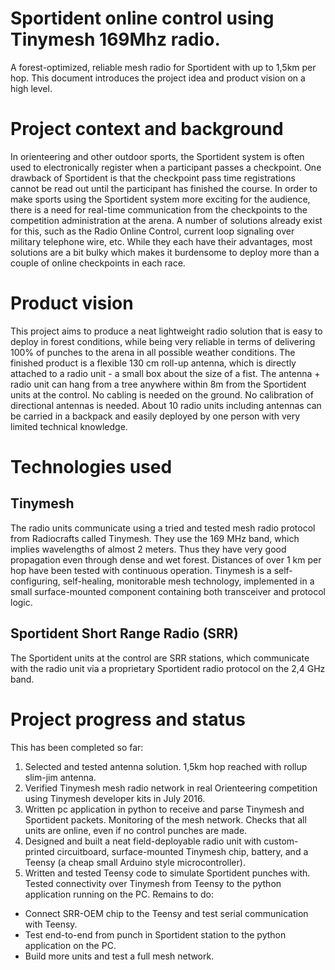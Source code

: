 # Sportident online control using Tinymesh 169Mhz radio. 
A forest-optimized, reliable mesh radio for Sportident with up to 1,5km per hop.
This document introduces the project idea and product vision on a high level.
# Project context and background
In orienteering and other outdoor sports, the Sportident system is often used to electronically register when a participant passes a checkpoint. One drawback of Sportident is that the checkpoint pass time registrations cannot be read out until the participant has finished the course. In order to make sports using the Sportident system more exciting for the audience, there is a need for real-time communication from the checkpoints to the competition administration at the arena. A number of solutions already exist for this, such as the Radio Online Control, current loop signaling over military telephone wire, etc. While they each have their advantages, most solutions are a bit bulky which makes it burdensome to deploy more than a couple of online checkpoints in each race.
# Product vision
This project aims to produce a neat lightweight radio solution that is easy to deploy in forest conditions, while being very reliable in terms of delivering 100% of punches to the arena in all possible weather conditions. The finished product is a flexible 130 cm roll-up antenna, which is directly attached to a radio unit - a small box about the size of a fist. The antenna + radio unit can hang from a tree anywhere within 8m from the Sportident units at the control. No cabling is needed on the ground. No calibration of directional antennas is needed.
About 10 radio units including antennas can be carried in a backpack and easily deployed by one person with very limited technical knowledge. 
# Technologies used
## Tinymesh
The radio units communicate using a tried and tested mesh radio protocol from Radiocrafts called Tinymesh. They use the 169 MHz band, which implies wavelengths of almost 2 meters. Thus they have very good propagation even through dense and wet forest. Distances of over 1 km per hop have been tested with continuous operation. Tinymesh is a self-configuring, self-healing, monitorable mesh technology, implemented in a small surface-mounted component containing both transceiver and protocol logic. 
## Sportident Short Range Radio (SRR)
The Sportident units at the control are SRR stations, which communicate with the radio unit via a proprietary Sportident radio protocol on the 2,4 GHz band. 
# Project progress and status
This has been completed so far:
1.	Selected and tested antenna solution. 1,5km hop reached with rollup slim-jim antenna. 
2.	Verified Tinymesh mesh radio network in real Orienteering competition using Tinymesh developer kits in July 2016. 
3.	Written pc application in python to receive and parse Tinymesh and Sportident packets. Monitoring of the mesh network. Checks that all units are online, even if no control punches are made.
4.	Designed and built a neat field-deployable radio unit with custom-printed circuitboard, surface-mounted Tinymesh chip, battery, and a Teensy (a cheap small Arduino style microcontroller).
5.	Written and tested Teensy code to simulate Sportident punches with. Tested connectivity over Tinymesh from Teensy to the python application running on the PC.
Remains to do:
-	Connect SRR-OEM chip to the Teensy and test serial communication with Teensy.
-	Test end-to-end from punch in Sportident station to the python application on the PC.
-	Build more units and test a full mesh network. 

